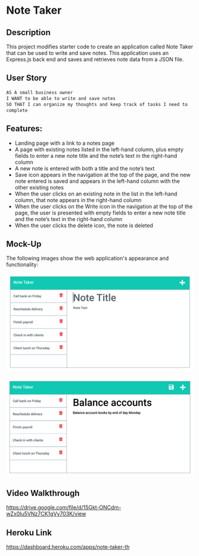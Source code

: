 # Note Taker

## Description

This project modifies starter code to create an application called Note Taker that can be used to write and save notes. This application uses an Express.js back end and saves and retrieves note data from a JSON file.


## User Story

```
AS A small business owner
I WANT to be able to write and save notes
SO THAT I can organize my thoughts and keep track of tasks I need to complete
```


## Features:


- Landing page with a link to a notes page
- A page with existing notes listed in the left-hand column, plus empty fields to enter a new note title and the note’s text in the right-hand column
- A new note is entered with both a title and the note’s text
- Save icon appears in the navigation at the top of the page, and the new note entered is saved and appears in the left-hand column with the other existing notes
- When the user clicks on an existing note in the list in the left-hand column, that note appears in the right-hand column
- When the user clicks on the Write icon in the navigation at the top of the page, the user is presented with empty fields to enter a new note title and the note’s text in the right-hand column
- When the user clicks the delete icon, the note is deleted



## Mock-Up

The following images show the web application's appearance and functionality:

![Existing notes are listed in the left-hand column with empty fields on the right-hand side for the new note’s title and text.](./Assets/11-express-homework-demo-01.png)

![Note titled “Balance accounts” reads, “Balance account books by end of day Monday,” with other notes listed on the left.](./Assets/11-express-homework-demo-02.png)


## Video Walkthrough
https://drive.google.com/file/d/15Gkt-ONCdm-wZx0Iu5VNz7CK1gVy703K/view

## Heroku Link
https://dashboard.heroku.com/apps/note-taker-th
